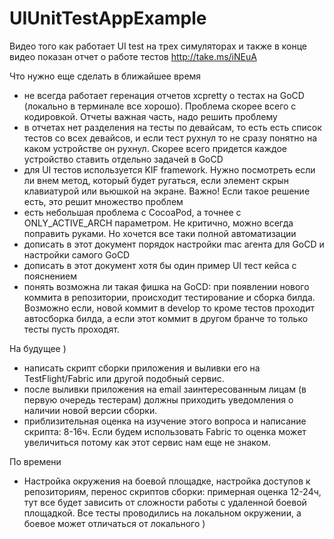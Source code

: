 UIUnitTestAppExample
====================

Видео того как работает UI test на трех симуляторах и также в конце видео показан отчет о работе тестов
http://take.ms/iNEuA



Что нужно еще сделать в ближайшее время
- не всегда работает геренация отчетов xcpretty о тестах на GoCD (локально в терминале все хорошо). Проблема скорее всего с кодировкой. Отчеты важная часть, надо решить проблему
- в отчетах нет разделения на тесты по девайсам, то есть есть список тестов со всех девайсов, и если тест рухнул то не сразу понятно на каком устройстве он рухнул. Скорее всего придется каждое устройство ставить отдельно задачей в GoCD
- для UI тестов используется KIF framework. Нужно посмотреть если ли внем метод, который будет ругаться, если элемент скрын клавиатурой или вьюшкой на экране. Важно! Если такое решение есть, это решит множество проблем
- есть небольшая проблема с CocoaPod, а точнее с ONLY_ACTIVE_ARCH параметром. Не критично, можно всегда поправить руками. Но хочется все таки полной автоматизации
- дописать в этот документ порядок настройки mac агента для GoCD и настройки самого GoCD
- дописать в этот документ хотя бы один пример UI тест кейса с пояснением
- понять возможна ли такая фишка на GoCD: при появлении нового коммита в репозитории, происходит тестирование и сборка билда. Возможно если, новой коммит в develop то кроме тестов проходит автосборка билда, а если этот коммит в другом бранче то только тесты пусть проходят.



На будущее )
- написать скрипт сборки приложения и выливки его на TestFlight/Fabric или другой подобный сервис.
- после выливки приложения на email заинтересованным лицам (в первую очередь тестерам) должны приходить уведомления о наличии новой версии сборки.
- приблизительная оценка на изучение этого вопроса и написание скрипта: 8-16ч. Если будем использовать Fabric то оценка может увеличиться потому как этот сервис нам еще не знаком.




По времени
- Настройка окружения на боевой площадке, настройка доступов к репозиториям, перенос скриптов сборки: примерная оценка 12-24ч, тут все будет зависить от сложности работы с удаленной боевой площадкой. Все тесты проводились на локальном окружении, а боевое может отличаться от локального )
